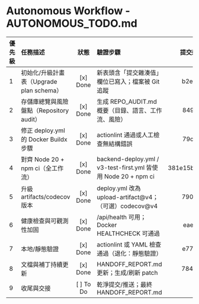 # Autonomous Workflow - AUTONOMOUS_TODO.md

| 優先級 | 任務描述 | 狀態 | 驗證步驟 | 提交雜湊值 | 產出與筆記 |
|:---|:---|:---:|:---|:---:|:---|
| 1 | 初始化/升級計畫表（Upgrade plan schema） | [x] Done | 新表頭含「提交雜湊值」欄位已寫入；檔案被 Git 追蹤 | b2ee322 | 建立 8 小時循環的唯一真相來源 |
| 2 | 存儲庫總覽與風險盤點（Repository audit） | [x] Done | 生成 REPO_AUDIT.md 概要（目錄、語言、工作流、風險） | 8494cf2 | 列出語言/服務/工作流，識別高風險項 |
| 3 | 修正 deploy.yml 的 Docker Buildx 步驟 | [x] Done | actionlint 通過或人工檢查無結構錯誤 | 79c5f13 | 加上 docker/setup-buildx-action；移除錯位的 uses |
| 4 | 對齊 Node 20 + npm ci（全工作流） | [x] Done | backend-deploy.yml / v3-test-first.yml 皆使用 Node 20 + npm ci | 381e15b,9e0d5d5 | 升級 actions 到 v4（必要時） |
| 5 | 升級 artifacts/codecov 版本 | [x] Done | deploy.yml 改為 upload-artifact@v4；（可選）codecov@v4 | 7905cd1 | 版本與 pinning 一致性 |
| 6 | 健康檢查與可觀測性加固 | [x] Done | /api/health 可用；Docker HEALTHCHECK 可通過 | eaef8e6 | 新增最小 /api/health 路由 |
| 7 | 本地/靜態驗證 | [x] Done | actionlint 或 YAML 檢查通過（退化：靜態驗證） | e77be4e | reports/workflow-static-check.txt 產生且 PASS |
| 8 | 文檔與補丁持續更新 | [x] Done | HANDOFF_REPORT.md 更新；生成/刷新 patch | 78415d8 | autonomous_session.patch 可攜回滾 |
| 9 | 收尾與交接 | [ ] To Do | 乾淨提交/推送；最終 HANDOFF_REPORT.md | - | 完整交接與下一步建議 |
